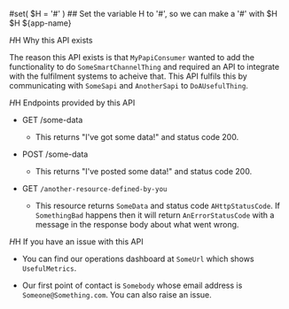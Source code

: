 #set( $H = '#' ) ## Set the variable H to '#', so we can make a '#' with $H
$H ${app-name}

$H$H Why this API exists

The reason this API exists is that `MyPapiConsumer` wanted to add the functionality to do `SomeSmartChannelThing` and required an
API to integrate with the fulfilment systems to acheive that. This API fulfils this by communicating with `SomeSapi` and `AnotherSapi`
to `DoAUsefulThing`.

$H$H Endpoints provided by this API

- GET /some-data
    - This returns "I've got some data!" and status code 200.

- POST /some-data
    - This returns "I've posted some data!" and status code 200.
    
- GET `/another-resource-defined-by-you`
    - This resource returns `SomeData` and status code `AHttpStatusCode`. If `SomethingBad` happens then it will
      return `AnErrorStatusCode` with a message in the response body about what went wrong.

$H$H If you have an issue with this API

- You can find our operations dashboard at `SomeUrl` which shows `UsefulMetrics`.

- Our first point of contact is `Somebody` whose email address is `Someone@Something.com`. You can also raise an issue.